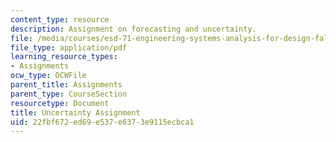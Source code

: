 ```yaml
---
content_type: resource
description: Assignment on forecasting and uncertainty.
file: /media/courses/esd-71-engineering-systems-analysis-for-design-fall-2008/22fbf672ed69e537e6373e9115ecbca1_uncertainty.pdf
file_type: application/pdf
learning_resource_types:
- Assignments
ocw_type: OCWFile
parent_title: Assignments
parent_type: CourseSection
resourcetype: Document
title: Uncertainty Assignment
uid: 22fbf672-ed69-e537-e637-3e9115ecbca1
---
```

